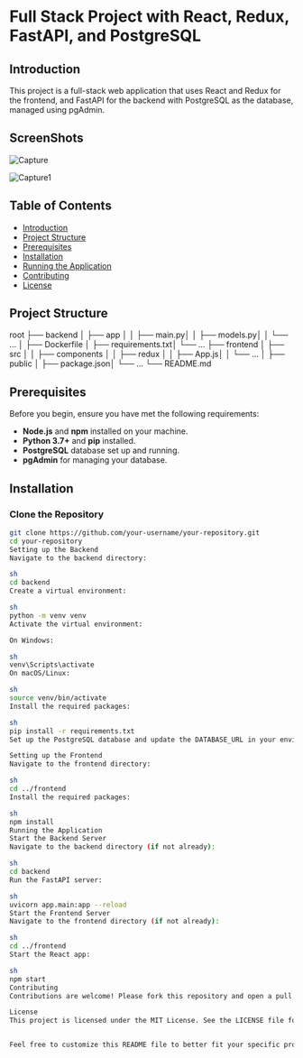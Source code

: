 # Full Stack Project with React, Redux, FastAPI, and PostgreSQL

## Introduction
This project is a full-stack web application that uses React and Redux for the frontend, and FastAPI for the backend with PostgreSQL as the database, managed using pgAdmin.

## ScreenShots

![Capture](https://github.com/user-attachments/assets/5c912aa2-1cba-4244-9571-65f9851b55a5)

![Capture1](https://github.com/user-attachments/assets/e8116bf2-c107-4152-954e-1a285043fc14)

## Table of Contents
- [Introduction](#introduction)
- [Project Structure](#project-structure)
- [Prerequisites](#prerequisites)
- [Installation](#installation)
- [Running the Application](#running-the-application)
- [Contributing](#contributing)
- [License](#license)

## Project Structure
root ├── backend │ ├── app │ │ ├── main.py│ │ ├── models.py│ │ └── ... │ ├── Dockerfile │ ├── requirements.txt│ └── ... ├── frontend │ ├── src │ │ ├── components │ │ ├── redux │ │ ├── App.js│ │ └── ... │ ├── public │ ├── package.json│ └── ... └── README.md


## Prerequisites
Before you begin, ensure you have met the following requirements:
- **Node.js** and **npm** installed on your machine.
- **Python 3.7+** and **pip** installed.
- **PostgreSQL** database set up and running.
- **pgAdmin** for managing your database.

## Installation

### Clone the Repository
```sh
git clone https://github.com/your-username/your-repository.git
cd your-repository
Setting up the Backend
Navigate to the backend directory:

sh
cd backend
Create a virtual environment:

sh
python -m venv venv
Activate the virtual environment:

On Windows:

sh
venv\Scripts\activate
On macOS/Linux:

sh
source venv/bin/activate
Install the required packages:

sh
pip install -r requirements.txt
Set up the PostgreSQL database and update the DATABASE_URL in your environment variables.

Setting up the Frontend
Navigate to the frontend directory:

sh
cd ../frontend
Install the required packages:

sh
npm install
Running the Application
Start the Backend Server
Navigate to the backend directory (if not already):

sh
cd backend
Run the FastAPI server:

sh
uvicorn app.main:app --reload
Start the Frontend Server
Navigate to the frontend directory (if not already):

sh
cd ../frontend
Start the React app:

sh
npm start
Contributing
Contributions are welcome! Please fork this repository and open a pull request with your changes.

License
This project is licensed under the MIT License. See the LICENSE file for details.


Feel free to customize this README file to better fit your specific project 
